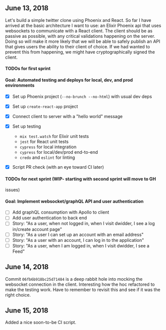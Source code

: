 ## June 13, 2018

  Let's build a simple twitter clone using Phoenix and React. So far I have
  arrived at the basic architecture I want to use: an Elixir Phoenix api that
  uses websockets to communicate with a React client. The client should be as
  passive as possible, with any critical validations happening on the server.
  Doing so will make it more likely that we will be able to safely publish an
  API that gives users the ability to their client of choice. If we had wanted
  to prevent this from happening, we might have cryptographically signed the
  client.

  #### TODOs for first sprint

  #### Goal: Automated testing and deploys for local, dev, and prod environments
  - [X] Set up Phoenix project (`--no-brunch --no-html`) with usual dev deps
  - [X] Set up `create-react-app` project
  - [X] Connect client to server with a "hello world" message
  - [X] Set up testing
    - `mix test.watch` for Elixir unit tests
    - `jest` for React unit tests
    - `cypress` for local integration
    - `cypress` for local/dev/prod end-to-end
    - `credo` and `eslint` for linting
  - [X] Script PR check (with an eye toward CI later)


  #### TODOs for next sprint (WIP- starting with second sprint will move to GH
  issues)

  #### Goal: Implement websocket/graphQL API and user authentication
  - [ ] Add graphQL consumption with Apollo to client
  - [ ] Add user authentication to back end
  - [ ] Story: "As a user, when not logged in, when I visit dwidder, I see
    a log in/create account page"
  - [ ] Story: "As a user I can set up an account with an email address"
  - [ ] Story: "As a user with an account, I can log in to the application"
  - [ ] Story: "As a user, when I am logged in, when I visit dwidder, I see
    a Feed"

## June 14, 2018

  Commit `06fb6b918bc25d71484` is a deep rabbit hole into mocking the websocket
  connection in the client. Interesting how the hoc refactored to make the
  testing work. Have to remember to revisit this and see if it was the right
  choice.

## June 15, 2018

  Added a nice soon-to-be CI script.


